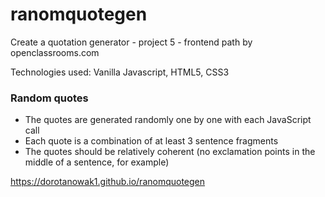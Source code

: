 # ranomquotegen
Create a quotation generator - project 5 - frontend path by openclassrooms.com

Technologies used: Vanilla Javascript, HTML5, CSS3


<h3>  Random quotes </h3> 
 


<ul>
  <li>The quotes are generated randomly one by one with each JavaScript call</li>
<li>Each quote is a combination of at least 3 sentence fragments</li>
<li>The quotes should be relatively coherent (no exclamation points in the middle of a sentence, for example)</li>
</ul>

https://dorotanowak1.github.io/ranomquotegen 
